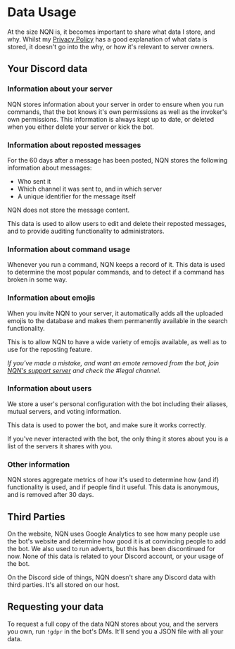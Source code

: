 # Data Usage

At the size NQN is, it becomes important to share what data I store, and why. 
Whilst my [Privacy Policy](https://nqn.blue/privacy) has a good explanation of what data is stored, it doesn't go into the why, or how it's relevant to server owners. 

## Your Discord data

### Information about your server

NQN stores information about your server in order to ensure when you run commands, that the bot knows it's own permissions as well as the invoker's own permissions.
This information is always kept up to date, or deleted when you either delete your server or kick the bot. 

### Information about reposted messages

For the 60 days after a message has been posted, NQN stores the following information about messages:

- Who sent it
- Which channel it was sent to, and in which server
- A unique identifier for the message itself

NQN does not store the message content. 

This data is used to allow users to edit and delete their reposted messages, and to provide auditing functionality to administrators. 

### Information about command usage

Whenever you run a command, NQN keeps a record of it.
This data is used to determine the most popular commands, and to detect if a command has broken in some way. 

### Information about emojis

When you invite NQN to your server, it automatically adds all the uploaded emojis to the database and makes them permanently available in the search functionality.

This is to allow NQN to have a wide variety of emojis available, as well as to use for the reposting feature. 

*If you've made a mistake, and want an emote removed from the bot, join [NQN's support server](https://discord.gg/ChUvREVuCZ) and check the #legal channel.*

### Information about users

We store a user's personal configuration with the bot including their aliases, mutual servers, and voting information. 

This data is used to power the bot, and make sure it works correctly. 

If you've never interacted with the bot, the only thing it stores about you is a list of the servers it shares with you.

### Other information

NQN stores aggregate metrics of how it's used to determine how (and if) functionality is used, and if people find it useful. 
This data is anonymous, and is removed after 30 days. 

## Third Parties

On the website, NQN uses Google Analytics to see how many people use the bot's website and determine how good it is at convincing people to add the bot. 
We also used to run adverts, but this has been discontinued for now. 
None of this data is related to your Discord account, or your usage of the bot.

On the Discord side of things, NQN doesn't share any Discord data with third parties.
It's all stored on our host. 

## Requesting your data

To request a full copy of the data NQN stores about you, and the servers you own, run `!gdpr` in the bot's DMs.
It'll send you a JSON file with all your data. 

